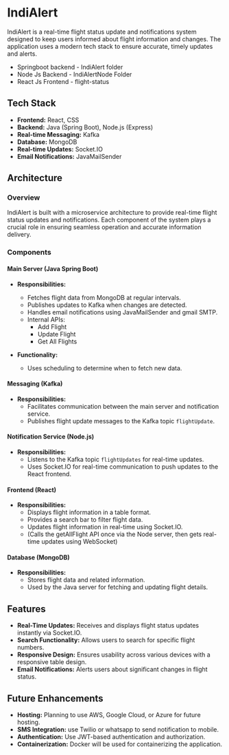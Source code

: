 # IndiAlert

IndiAlert is a real-time flight status update and notifications system designed to keep users informed about flight information and changes. The application uses a modern tech stack to ensure accurate, timely updates and alerts.

- Springboot backend - IndiAlert folder
- Node Js Backend - IndiAlertNode Folder
- React Js Frontend - flight-status

## Tech Stack

- **Frontend:** React, CSS
- **Backend:** Java (Spring Boot), Node.js (Express)
- **Real-time Messaging:** Kafka
- **Database:** MongoDB
- **Real-time Updates:** Socket.IO
- **Email Notifications:** JavaMailSender

## Architecture

### Overview

IndiAlert is built with a microservice architecture to provide real-time flight status updates and notifications. Each component of the system plays a crucial role in ensuring seamless operation and accurate information delivery.

### Components

#### Main Server (Java Spring Boot)

- **Responsibilities:**
  - Fetches flight data from MongoDB at regular intervals.
  - Publishes updates to Kafka when changes are detected.
  - Handles email notifications using JavaMailSender and gmail SMTP.
  - Internal APIs:
      - Add Flight
      - Update Flight
      - Get All Flights

- **Functionality:**
  - Uses scheduling to determine when to fetch new data.

#### Messaging (Kafka)

- **Responsibilities:**
  - Facilitates communication between the main server and notification service.
  - Publishes flight update messages to the Kafka topic `flightUpdate`.

#### Notification Service (Node.js)

- **Responsibilities:**
  - Listens to the Kafka topic `flightUpdates` for real-time updates.
  - Uses Socket.IO for real-time communication to push updates to the React frontend.

#### Frontend (React)

- **Responsibilities:**
  - Displays flight information in a table format.
  - Provides a search bar to filter flight data.
  - Updates flight information in real-time using Socket.IO.
  - (Calls the getAllFlight API once via the Node server, then gets real-time updates using WebSocket)

#### Database (MongoDB)

- **Responsibilities:**
  - Stores flight data and related information.
  - Used by the Java server for fetching and updating flight details.

## Features

- **Real-Time Updates:** Receives and displays flight status updates instantly via Socket.IO.
- **Search Functionality:** Allows users to search for specific flight numbers.
- **Responsive Design:** Ensures usability across various devices with a responsive table design.
- **Email Notifications:** Alerts users about significant changes in flight status.

## Future Enhancements

- **Hosting:** Planning to use AWS, Google Cloud, or Azure for future hosting.
- **SMS Integration:** use Twilio or whatsapp to send notification to mobile.
- **Authentication:** Use JWT-based authentication and authorization.
- **Containerization:** Docker will be used for containerizing the application.

